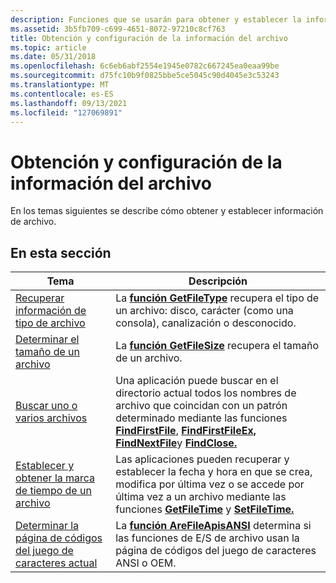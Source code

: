 ```yaml
---
description: Funciones que se usarán para obtener y establecer la información del archivo.
ms.assetid: 3b5fb709-c699-4651-8072-97210c8cf763
title: Obtención y configuración de la información del archivo
ms.topic: article
ms.date: 05/31/2018
ms.openlocfilehash: 6c6eb6abf2554e1945e0782c667245ea0eaa99be
ms.sourcegitcommit: d75fc10b9f0825bbe5ce5045c90d4045e3c53243
ms.translationtype: MT
ms.contentlocale: es-ES
ms.lasthandoff: 09/13/2021
ms.locfileid: "127069891"
---
```

# <a name="obtaining-and-setting-file-information"></a>Obtención y configuración de la información del archivo

En los temas siguientes se describe cómo obtener y establecer información de archivo.

## <a name="in-this-section"></a>En esta sección



| Tema                                                                                                             | Descripción                                                                                                                                                                                                                                                                                   |
|-------------------------------------------------------------------------------------------------------------------|-----------------------------------------------------------------------------------------------------------------------------------------------------------------------------------------------------------------------------------------------------------------------------------------------|
| [Recuperar información de tipo de archivo](retrieving-file-type-information.md)<br/>                               | La [**función GetFileType**](/windows/desktop/api/FileAPI/nf-fileapi-getfiletype) recupera el tipo de un archivo: disco, carácter (como una consola), canalización o desconocido.<br/>                                                                                                                                               |
| [Determinar el tamaño de un archivo](determining-the-size-of-a-file.md)<br/>                                   | La [**función GetFileSize**](/windows/desktop/api/FileAPI/nf-fileapi-getfilesize) recupera el tamaño de un archivo.<br/>                                                                                                                                                                                                      |
| [Buscar uno o varios archivos](searching-for-one-or-more-files.md)<br/>                                 | Una aplicación puede buscar en el directorio actual todos los nombres de archivo que coincidan con un patrón determinado mediante las funciones [**FindFirstFile**](/windows/desktop/api/FileAPI/nf-fileapi-findfirstfilea), [**FindFirstFileEx,**](/windows/desktop/api/FileAPI/nf-fileapi-findfirstfileexa) [**FindNextFile**](/windows/desktop/api/FileAPI/nf-fileapi-findnextfilea)y [**FindClose.**](/windows/desktop/api/FileAPI/nf-fileapi-findclose)<br/> |
| [Establecer y obtener la marca de tiempo de un archivo](setting-and-getting-the-timestamp-of-a-file.md)<br/>         | Las aplicaciones pueden recuperar y establecer la fecha y hora en que se crea, modifica por última vez o se accede por última vez a un archivo mediante las funciones [**GetFileTime**](/windows/desktop/api/fileapi/nf-fileapi-getfiletime) y [**SetFileTime.**](/windows/desktop/api/fileapi/nf-fileapi-setfiletime)<br/>                                                                         |
| [Determinar la página de códigos del juego de caracteres actual](determining-the-current-character-set-code-page.md)<br/> | La [**función AreFileApisANSI**](/windows/desktop/api/fileapi/nf-fileapi-arefileapisansi) determina si las funciones de E/S de archivo usan la página de códigos del juego de caracteres ANSI o OEM.<br/>                                                                                                                               |



 

 

